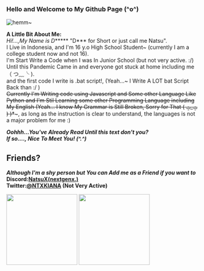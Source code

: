 ### Hello and Welcome to My Github Page (^o^)

![hemm~](https://c.tenor.com/2w1o2IQ_-CEAAAAC/kanna-sad.gif)

**A Little Bit About Me:**<br>
*Hi!...,My Name is D****** "D*** for Short or just call me Natsu".<br>
I Live in Indonesia, and I'm 16 y.o High School Student~ (currently I am a college student now and not 16).<br>
I'm Start Write a Code when I was In Junior School (but not very active. :/) Until this Pandemic Came in and everyone got stuck at home including me （ つ﹏╰ ).<br>
and the first code I write is .bat script!, (Yeah...~ I Write A LOT bat Script Back than :/ )<br>
~~Currently I'm Writing code using Javascript and Some other Language Like Python and I'm Stil Learning some other Programming Language including My English (Yeah... I know My Grammar is Still Broken, Sorry for That ( ݓ_ݓ ) )*~~~, as long as the instruction is clear to understand, the languages is not a major problem for me :)<br>

***Oohhh...You've Already Read Until this text don't you?<br>
If so...., Nice To Meet You! (^.^)***

## Friends?
***Although I'm a shy person but You can Add me as a Friend if you want to<br>***
**Discord:[NatsuX(nextgenx.)](https://discordid.netlify.app/?id=342969312144916481)<br>
Twitter:[@NTXKIANA](https://twitter.com/NTXKIANA) (Not Very Active)**
<div>
    <img height="185px" src="https://github-readme-stats.vercel.app/api?username=NatsuNTX&show_icons=true">
    <img height="185px" src="https://github-readme-stats.vercel.app/api/top-langs/?username=NatsuNTX&layout=compact&langs_count=10">
  </div>
